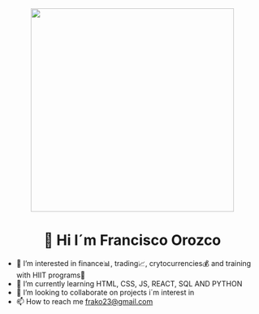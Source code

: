 <div id="header" align="center">
    <img src="https://i.pinimg.com/originals/21/11/61/21116158daaeb1459b4ec0758505e1ad.gif" width="400px" />
    <h1 align="center">👋 Hi I´m Francisco Orozco</h1>
  </div>
  
- 👀 I’m interested in finance📊, trading📈, crytocurrencies💰 and training with HIIT programs🎽
- 🌱 I’m currently learning HTML, CSS, JS, REACT, SQL AND PYTHON
- 💞️ I’m looking to collaborate on projects i´m interest in 
- 📫 How to reach me frako23@gmail.com

<!---
frako23/frako23 is a ✨ special ✨ repository because its `README.md` (this file) appears on your GitHub profile.
You can click the Preview link to take a look at your changes.
--->

